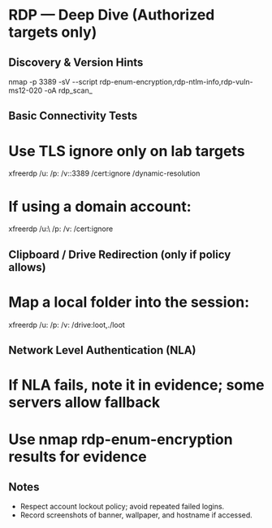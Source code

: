# RDP — Deep Dive (Authorized targets only)

## Discovery & Version Hints
nmap -p 3389 -sV --script rdp-enum-encryption,rdp-ntlm-info,rdp-vuln-ms12-020 -oA rdp_scan_<IP> <IP>

## Basic Connectivity Tests
# Use TLS ignore only on lab targets
xfreerdp /u:<USER> /p:<PASS> /v:<IP>:3389 /cert:ignore /dynamic-resolution
# If using a domain account:
xfreerdp /u:<DOMAIN>\\<USER> /p:<PASS> /v:<IP> /cert:ignore

## Clipboard / Drive Redirection (only if policy allows)
# Map a local folder into the session:
xfreerdp /u:<USER> /p:<PASS> /v:<IP> /drive:loot,./loot

## Network Level Authentication (NLA)
# If NLA fails, note it in evidence; some servers allow fallback
# Use nmap rdp-enum-encryption results for evidence

## Notes
- Respect account lockout policy; avoid repeated failed logins.
- Record screenshots of banner, wallpaper, and hostname if accessed.
